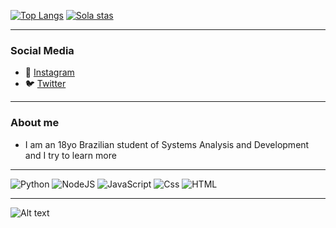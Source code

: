 [![Top Langs](https://github-readme-stats.vercel.app/api/top-langs/?username=LeonardoSola&theme=chartreuse-dark)](https://github.com/anuraghazra/github-readme-stats)
[![Sola stas](https://github-readme-stats.vercel.app/api?username=LeonardoSola&show_icons=true&theme=chartreuse-dark)](https://github.com/anuraghazra/github-readme-stats)

---

### Social Media

- 📸 [Instagram](https://instagram.com/leor315)
- 🐦 [Twitter](https://twitter.com/Reis_Sola)


---


### About me

- I am an 18yo Brazilian student of Systems Analysis and Development and I try to learn more


---

<p>
  <img alt="Python" src="https://img.shields.io/badge/python%20-%2314354C.svg?&style=for-the-badge&logo=python&logoColor=yellow"/>
  <img alt="NodeJS" src="https://img.shields.io/badge/node.js%20-%2343853D.svg?&style=for-the-badge&logo=node.js&logoColor=white"/>
  <img alt="JavaScript" src="https://img.shields.io/badge/JavaScript-F7DF1E?logo=javascript&logoColor=white&style=for-the-badge" />
  <img alt="Css" src="https://img.shields.io/badge/CSS-1572B6?logo=css3&logoColor=white&style=for-the-badge" />
  <img alt="HTML" src="https://img.shields.io/badge/HTML-E34F26?logo=html5&logoColor=white&style=for-the-badge" />
</p>

---


![Alt text](./assets/gif.gif)



<!--- ReiSola --->

